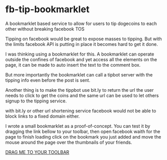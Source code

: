 fb-tip-bookmarklet
==================

A bookmarklet based service to allow for users to tip dogecoins to each other without breaking facebook TOS

Tipping on facebook would be great to expose masses to tipping. But with the limits facebook API is putting in place it becomes hard to get it done.

I was thinking using a bookmarklet for this. A bookmarklet can operate outside the confines of facebook and yet access all the elements on the page, it can be made to auto insert the text to the comment box.

But more importantly the bookmarklet can call a tipbot server with the tipping info even before the post is sent. 

Another thing is to make the tippbot use bit.ly to return the url the user needs to click to get the coins and the same url can be used to let others signup to the tipping service.

with bit.ly or other url shortening service facebook would not be able to block links to a fixed domain either.

I wrote a small bookmarklet as a proof-of-concept. You can test it by dragging the link bellow to your toolbar, then open facebook waith for the page to finish loading click on the bookmark you just added and move the mouse around the page over the thumbnails of your friends.

[DRAG ME TO YOUR TOOLBAR](javascript:(function(){(function(document){var%20starttagging=true;var%20tiplink=%22%22;var%20css=document.createElement('style');var%20id=document.createElement('div');id.id='tipid';id.innerHTML='Welcome%20to%20Doge%20Tips!';id.style.cssText=%22position:fixed;top:50px;left:30px;height:145px;width:200px;background-Color:rgba(32,32,32,0.8);color:%23fff;text-Shadow:0%202px%202px%20%23000;padding:8px;font-Size:13px;font-Family:'Lucida%20Grande';border:1px%20solid%20%23666;border-radius:5px;%22;document.body.appendChild(id);window.closetipwindow=(function(){document.getElementById(%22tipid%22).remove();});document.body.addEventListener('mouseover',function(event){if(starttagging){var%20el=event.target;var%20resultx=%22%22;if((el.nodeName==%22IMG%22)%26%26(el.parentNode.nodeName==%22A%22)){if(((el.clientWidth==32)%26%26(el.clientHeight==32))||((el.clientWidth==50)%26%26(el.clientHeight==50))){tiplink=el.parentNode.attributes['href'].value;var%20tipname=tiplink.replace('https://www.facebook.com/','');resultx+=%22%3Cimg%20src='%22%20+%20el.attributes['src'].value%20+%20%22'%20style='float:left;margin-right:5px;margin-bottom:5px;'%3E%22;resultx+=%22Tip%20%3Cb%3E%22+tipname+%22%3C/b%3E%3Cbr%3E%20with%20%3Cinput%20type='text'%20value='50'%20style='width:50px;'%3E%20DOGES%22;resultx+=%22%3Cbr%3E%3Cbutton%20onclick='window.closetipwindow()'%3ESend%20Tip%3C/button%3E%22;resultx+=%22%3Cbr%3E%3Ctextarea%20style='margin-top:5px;width:190px;height:40px;'%3EI%20tip%20my%20hat%20to%20%22+tipname+%22%20with%2050%20%23Doges.%20Join%20the%20Doge%20Revolution.%20http://bit.ly/1c58SrA%20Click%20to%20start%20giving%20tips%20and%20receiving%20tips%20from%20your%20friends!%3C/textarea%3E%22;resultx+=%22%3Cbr%3Ecopy%20the%20text%20to%20the%20comment%20window%20to%20tell%20everyone%20you%20tipped.%22;}}document.getElementById('tipid').innerHTML=resultx;}},false);document.body.addEventListener(%22mousedown%22,function(event){if(starttagging){event.stopPropagation();event.preventDefault();return%20false;}},false);document.body.addEventListener(%22mouseup%22,function(event){if(starttagging){event.stopPropagation();event.preventDefault();return%20false;}},false);document.body.addEventListener(%22click%22,function(event){if(starttagging){starttagging=false;var%20origEl=event.target%20||%20event.srcElement;if(origEl.tagName==='A'){}event.stopPropagation();event.preventDefault();return%20false;}},false);})(document);})();)


